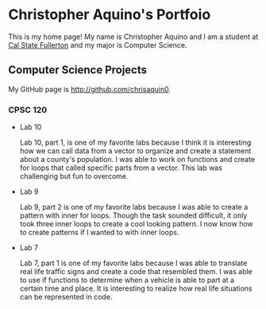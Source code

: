 # Christopher Aquino's Portfoio

This is my home page! My name is Christopher Aquino and I am a student at [Cal State Fullerton](http://www.fullerton.edu/) and my major is Computer Science.

## Computer Science Projects

My GitHub page is http://github.com/chrisaquin0.

### CPSC 120

* Lab 10

    Lab 10, part 1, is one of my favorite labs because I think it is interesting how we can call data from a vector to organize and create a statement about a county's population. I was able to work on functions and create for loops that called specific parts from a vector. This lab was challenging but fun to overcome.

* Lab 9 

    Lab 9, part 2 is one of my favorite labs because I was able to create a pattern with inner for loops. Though the task sounded difficult, it only took three inner loops to create a cool looking pattern. I now know how to create patterns if I wanted to with inner loops.

* Lab 7

    Lab 7, part 1 is one of my favorite labs because I was able to translate real life traffic signs and create a code that resembled them. I was able to use if functions to determine when a vehicle is able to part at a certain time and place. It is interesting to realize how real life situations can be represented in code.